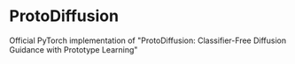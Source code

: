 # ProtoDiffusion
Official PyTorch implementation of "ProtoDiffusion: Classifier-Free Diffusion Guidance with Prototype Learning"
